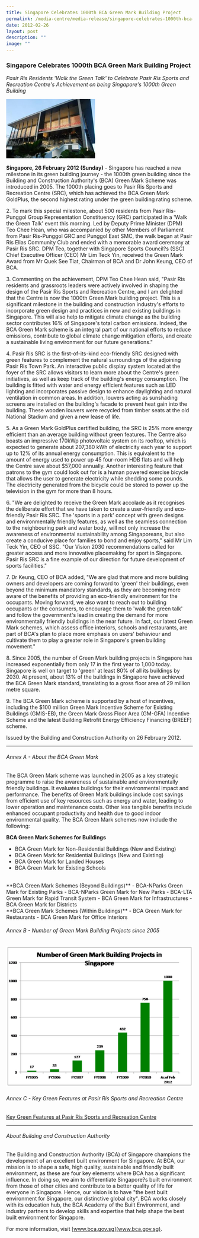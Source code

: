 ```yaml
---
title: Singapore Celebrates 1000th BCA Green Mark Building Project
permalink: /media-centre/media-release/singapore-celebrates-1000th-bca-green-mark-building-project/
date: 2012-02-26
layout: post
description: ""
image: ""
---
```

### **Singapore Celebrates 1000th BCA Green Mark Building Project**

_Pasir Ris Residents 'Walk the Green Talk' to Celebrate Pasir Ris Sports and Recreation Centre's Achievement on being Singapore's 1000th Green Building_

![](/images/Media%20Centre/Media%20Release/2012/Feb/SINGAPORECELEBRATES1000THBCAGREENMARKBUILDINGPROJECTMainPar0028Imagegif.gif)
	
**Singapore, 26 February 2012 (Sunday)** - Singapore has reached a new milestone in its green building journey - the 1000th green building since the Building and Construction Authority's (BCA) Green Mark Scheme was introduced in 2005. The 1000th placing goes to Pasir Ris Sports and Recreation Centre (SRC), which has achieved the BCA Green Mark GoldPlus, the second highest rating under the green building rating scheme.

2\. To mark this special milestone, about 500 residents from Pasir Ris-Punggol Group Representation Constituency (GRC) participated in a 'Walk the Green Talk' event this morning. Led by Deputy Prime Minister (DPM) Teo Chee Hean, who was accompanied by other Members of Parliament from Pasir Ris-Punggol GRC and Punggol East SMC, the walk began at Pasir Ris Elias Community Club and ended with a memorable award ceremony at Pasir Ris SRC. DPM Teo, together with Singapore Sports Council?s (SSC) Chief Executive Officer (CEO) Mr Lim Teck Yin, received the Green Mark Award from Mr Quek See Tiat, Chairman of BCA and Dr John Keung, CEO of BCA.

3\. Commenting on the achievement, DPM Teo Chee Hean said, "Pasir Ris residents and grassroots leaders were actively involved in shaping the design of the Pasir Ris Sports and Recreation Centre, and I am delighted that the Centre is now the 1000th Green Mark building project. This is a significant milestone in the building and construction industry's efforts to incorporate green design and practices in new and existing buildings in Singapore. This will also help to mitigate climate change as the building sector contributes 16% of Singapore's total carbon emissions. Indeed, the BCA Green Mark scheme is an integral part of our national efforts to reduce emissions, contribute to global climate change mitigation efforts, and create a sustainable living environment for our future generations."

4\. Pasir Ris SRC is the first-of-its-kind eco-friendly SRC designed with green features to complement the natural surroundings of the adjoining Pasir Ris Town Park. An interactive public display system located at the foyer of the SRC allows visitors to learn more about the Centre's green initiatives, as well as keep track of the building's energy consumption. The building is fitted with water and energy efficient features such as LED lighting and incorporates passive design to enhance daylighting and natural ventilation in common areas. In addition, louvers acting as sunshading screens are installed on the building's facade to prevent heat gain into the building. These wooden louvers were recycled from timber seats at the old National Stadium and given a new lease of life.

5\. As a Green Mark GoldPlus certified building, the SRC is 25% more energy efficient than an average building without green features. The Centre also boasts an impressive 170kWp photovoltaic system on its rooftop, which is expected to generate about 207,380 kWh of electricity each year to support up to 12% of its annual energy consumption. This is equivalent to the amount of energy used to power up 45 four-room HDB flats and will help the Centre save about $57,000 annually. Another interesting feature that patrons to the gym could look out for is a human powered exercise bicycle that allows the user to generate electricity while shedding some pounds. The electricity generated from the bicycle could be stored to power up the television in the gym for more than 8 hours.

6\. "We are delighted to receive the Green Mark accolade as it recognises the deliberate effort that we have taken to create a user-friendly and eco-friendly Pasir Ris SRC. The 'sports in a park' concept with green designs and environmentally friendly features, as well as the seamless connection to the neighbouring park and water body, will not only increase the awareness of environmental sustainability among Singaporeans, but also create a conducive place for families to bond and enjoy sports," said Mr Lim Teck Yin, CEO of SSC. "Our Vision 2030 recommendations called for greater access and more innovative placemaking for sport in Singapore. Pasir Ris SRC is a fine example of our direction for future development of sports facilities."

7\. Dr Keung, CEO of BCA added, "We are glad that more and more building owners and developers are coming forward to 'green' their buildings, even beyond the minimum mandatory standards, as they are becoming more aware of the benefits of providing an eco-friendly environment for the occupants. Moving forward, we also want to reach out to building occupants or the consumers, to encourage them to 'walk the green talk' and follow the government's lead in creating the demand for more environmentally friendly buildings in the near future. In fact, our latest Green Mark schemes, which assess office interiors, schools and restaurants, are part of BCA's plan to place more emphasis on users' behaviour and cultivate them to play a greater role in Singapore's green building movement."

8\. Since 2005, the number of Green Mark building projects in Singapore has increased exponentially from only 17 in the first year to 1,000 today. Singapore is well on target to 'green' at least 80% of all its buildings by 2030. At present, about 13% of the buildings in Singapore have achieved the BCA Green Mark standard, translating to a gross floor area of 29 million metre square.

9\. The BCA Green Mark scheme is supported by a host of incentives, including the $100 million Green Mark Incentive Scheme for Existing Buildings (GMIS-EB), the Green Mark Gross Floor Area (GM-GFA) Incentive Scheme and the latest Building Retrofit Energy Efficiency Financing (BREEF) scheme.

Issued by the Building and Construction Authority on 26 February 2012.

---

###### Annex A - About the BCA Green Mark

The BCA Green Mark scheme was launched in 2005 as a key strategic programme to raise the awareness of sustainable and environmentally friendly buildings. It evaluates buildings for their environmental impact and performance. The benefits of Green Mark buildings include cost savings from efficient use of key resources such as energy and water, leading to lower operation and maintenance costs. Other less tangible benefits include enhanced occupant productivity and health due to good indoor environmental quality. The BCA Green Mark schemes now include the following:

**BCA Green Mark Schemes for Buildings**
- BCA Green Mark for Non-Residential Buildings (New and Existing)
- BCA Green Mark for Residential Buildings (New and Existing)
- BCA Green Mark for Landed Houses
- BCA Green Mark for Existing Schools
<br>
**BCA Green Mark Schemes (Beyond Buildings)**
- BCA-NParks Green Mark for Existing Parks
- BCA-NParks Green Mark for New Parks
- BCA-LTA Green Mark for Rapid Transit System
- BCA Green Mark for Infrastructures
- BCA Green Mark for Districts
<br>
**BCA Green Mark Schemes (Within Buildings)**
- BCA Green Mark for Restaurants
- BCA Green Mark for Office Interiors

###### Annex B - Number of Green Mark Building Projects since 2005
![](/images/Media%20Centre/Media%20Release/2012/Feb/SINGAPORECELEBRATES1000THBCAGREENMARKBUILDINGPROJECTMainPar0053Imagegif.gif)

###### Annex C - Key Green Features at Pasir Ris Sports and Recreation Centre
[Key Green Features at Pasir Ris Sports and Recreation Centre](/files/Media%20Centre/Media%20Release/2012/Feb/Annex_C_Key_Green_Features_at_Pasir_Ris_Sports_and_Recreation_Centrepdf.pdf)

---

###### About Building and Construction Authority
The Building and Construction Authority (BCA) of Singapore champions the development of an excellent built environment for Singapore. At BCA, our mission is to shape a safe, high quality, sustainable and friendly built environment, as these are four key elements where BCA has a significant influence. In doing so, we aim to differentiate Singapore?s built environment from those of other cities and contribute to a better quality of life for everyone in Singapore. Hence, our vision is to have "the best built environment for Singapore, our distinctive global city". BCA works closely with its education hub, the BCA Academy of the Built Environment, and industry partners to develop skills and expertise that help shape the best built environment for Singapore.

For more information, visit [www.bca.gov.sg](www.bca.gov.sg).